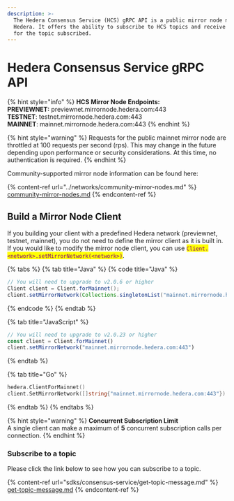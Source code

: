 ```yaml
---
description: >-
  The Hedera Consensus Service (HCS) gRPC API is a public mirror node managed by
  Hedera. It offers the ability to subscribe to HCS topics and receive messages
  for the topic subscribed.
---
```


# Hedera Consensus Service gRPC API

{% hint style="info" %}
**HCS Mirror Node Endpoints:**\
**PREVIEWNET:** previewnet.mirrornode.hedera.com:443\
**TESTNET**: testnet.mirrornode.hedera.com:443\
**MAINNET**: mainnet.mirrornode.hedera.com:443
{% endhint %}

{% hint style="warning" %}
Requests for the public mainnet mirror node are throttled at 100 requests per second (rps). This may change in the future depending upon performance or security considerations. At this time, no authentication is required.
{% endhint %}

Community-supported mirror node information can be found here:

{% content-ref url="../networks/community-mirror-nodes.md" %}
[community-mirror-nodes.md](../networks/community-mirror-nodes.md)
{% endcontent-ref %}

## Build a Mirror Node Client

If you building your client with a predefined Hedera network (previewnet, testnet, mainnet), you do not need to define the mirror client as it is built in. If you would like to modify the mirror node client, you can use <mark style="color:purple;">`Client.<network>.setMirrorNetwork(<network>)`</mark>.

{% tabs %}
{% tab title="Java" %}
{% code title="Java" %}
```java
// You will need to upgrade to v2.0.6 or higher
Client client = Client.forMainnet();
client.setMirrorNetwork(Collections.singletonList("mainnet.mirrornode.hedera.com:443"))
```
{% endcode %}
{% endtab %}

{% tab title="JavaScript" %}
```javascript
// You will need to upgrade to v2.0.23 or higher
const client = Client.forMainnet()
client.setMirrorNetwork("mainnet.mirrornode.hedera.com:443")
```
{% endtab %}

{% tab title="Go" %}
```go
hedera.ClientForMainnet()
client.SetMirrorNetwork([]string{"mainnet.mirrornode.hedera.com:443"})
```
{% endtab %}
{% endtabs %}

{% hint style="warning" %}
**Concurrent Subscription Limit**\
A single client can make a maximum of **5** concurrent subscription calls per connection.
{% endhint %}

### Subscribe to a topic

Please click the link below to see how you can subscribe to a topic.

{% content-ref url="sdks/consensus-service/get-topic-message.md" %}
[get-topic-message.md](sdks/consensus-service/get-topic-message.md)
{% endcontent-ref %}
